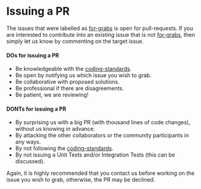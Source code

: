 # Issuing a PR

The issues that were labelled as [for-grabs](https://github.com/mikependon/RepoDb/issues?q=is%3Aissue+is%3Aopen+label%3A%22for+grabs%22) is open for pull-requests. If you are interested to contribute into an existing issue that is not [for-grabs](https://github.com/mikependon/RepoDb/issues?q=is%3Aissue+is%3Aopen+label%3A%22for+grabs%22), then simply let us know by commenting on the target issue.

#### DOs for issuing a PR

- Be knowledgeable with the [coding-standards](https://github.com/mikependon/RepoDb/blob/master/RepoDb.Docs/Coding%20Standards.md).
- Be open by notifying us which issue you wish to grab.
- Be collaborative with proposed solutions.
- Be professional if there are disagreements.
- Be patient, we are reviewing!

#### DONTs for issuing a PR

- By surprising us with a big PR (with thousand lines of code changes), without us knowing in advance.
- By attacking the other collaborators or the community participants in any ways.
- By not following the [coding-standards](https://github.com/mikependon/RepoDb/blob/master/RepoDb.Docs/Coding%20Standards.md).
- By not issuing a Unit Tests and/or Integration Tests (this can be discussed).

Again, it is highly recommended that you contact us before working on the issue you wish to grab, otherwise, the PR may be declined.